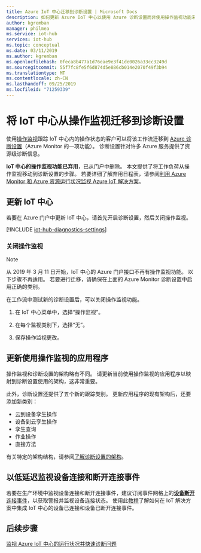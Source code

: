 ```yaml
---
title: Azure IoT 中心迁移到诊断设置 | Microsoft Docs
description: 如何更新 Azure IoT 中心以使用 Azure 诊断设置而非使用操作监视功能来实时监视 IoT 中心内的操作状态。
author: kgremban
manager: philmea
ms.service: iot-hub
services: iot-hub
ms.topic: conceptual
ms.date: 03/11/2019
ms.author: kgremban
ms.openlocfilehash: 0feca8b477a1d76eae9e3f41de0026a33cc3249d
ms.sourcegitcommit: 55f7fc8fe5f6d874d5e886cb014e2070f49f3b94
ms.translationtype: MT
ms.contentlocale: zh-CN
ms.lasthandoff: 09/25/2019
ms.locfileid: "71259339"
---
```

# <a name="migrate-your-iot-hub-from-operations-monitoring-to-diagnostics-settings"></a>将 IoT 中心从操作监视迁移到诊断设置

使用[操作监视](iot-hub-operations-monitoring.md)跟踪 IoT 中心内的操作状态的客户可以将该工作流迁移到 [Azure 诊断设置](../azure-monitor/platform/resource-logs-overview.md)（Azure Monitor 的一项功能）。 诊断设置针对许多 Azure 服务提供了资源级诊断信息。

**IoT 中心的操作监视功能已弃用**，已从门户中删除。 本文提供了将工作负荷从操作监视移动到诊断设置的步骤。 若要详细了解弃用日程表，请参阅[利用 Azure Monitor 和 Azure 资源运行状况监视 Azure IoT 解决方案](https://azure.microsoft.com/blog/monitor-your-azure-iot-solutions-with-azure-monitor-and-azure-resource-health/)。

## <a name="update-iot-hub"></a>更新 IoT 中心

若要在 Azure 门户中更新 IoT 中心，请首先开启诊断设置，然后关闭操作监视。  

[!INCLUDE [iot-hub-diagnostics-settings](../../includes/iot-hub-diagnostics-settings.md)]

### <a name="turn-off-operations-monitoring"></a>关闭操作监视

> [!NOTE]
> 从 2019 年 3 月 11 日开始，IoT 中心的 Azure 门户接口不再有操作监视功能。 以下步骤不再适用。 若要进行迁移，请确保在上面的 Azure Monitor 诊断设置中启用正确的类别。

在工作流中测试新的诊断设置后，可以关闭操作监视功能。 

1. 在 IoT 中心菜单中，选择“操作监视”。

2. 在每个监视类别下，选择“无”。

3. 保存操作监视更改。

## <a name="update-applications-that-use-operations-monitoring"></a>更新使用操作监视的应用程序

操作监视和诊断设置的架构略有不同。 请更新当前使用操作监视的应用程序以映射到诊断设置使用的架构，这非常重要。 

此外，诊断设置还提供了五个新的跟踪类别。 更新应用程序的现有架构后，还要添加新类别：

* 云到设备孪生操作
* 设备到云孪生操作
* 孪生查询
* 作业操作
* 直接方法

有关特定的架构结构，请参阅[了解诊断设置的架构](iot-hub-monitor-resource-health.md#understand-the-logs)。

## <a name="monitoring-device-connect-and-disconnect-events-with-low-latency"></a>以低延迟监视设备连接和断开连接事件

若要在生产环境中监视设备连接和断开连接事件，建议订阅事件网格上的[**设备断开**连接事件](iot-hub-event-grid.md#event-types)，以获取警报并监视设备连接状态。 使用此[教程](iot-hub-how-to-order-connection-state-events.md)了解如何在 IoT 解决方案中集成 IoT 中心的设备已连接和设备已断开连接事件。

## <a name="next-steps"></a>后续步骤

[监视 Azure IoT 中心的运行状况并快速诊断问题](iot-hub-monitor-resource-health.md)
